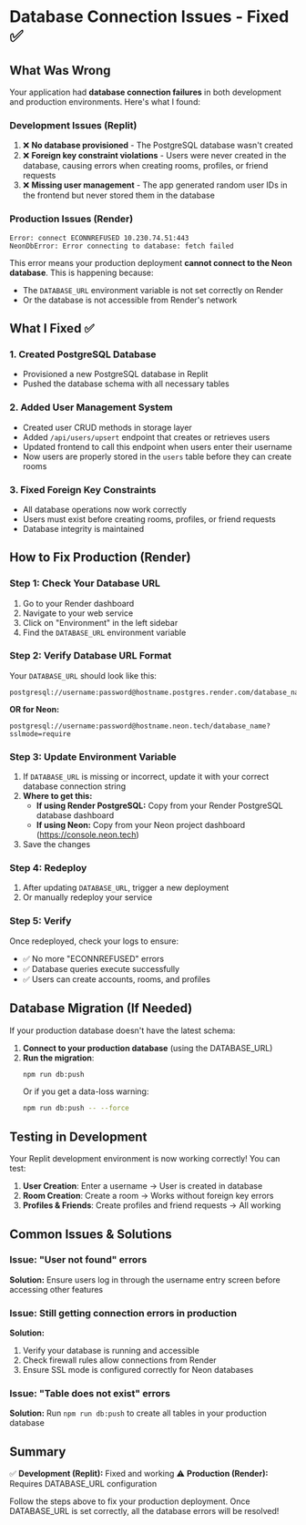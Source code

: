 # Database Connection Issues - Fixed ✅

## What Was Wrong

Your application had **database connection failures** in both development and production environments. Here's what I found:

### Development Issues (Replit)
1. ❌ **No database provisioned** - The PostgreSQL database wasn't created
2. ❌ **Foreign key constraint violations** - Users were never created in the database, causing errors when creating rooms, profiles, or friend requests
3. ❌ **Missing user management** - The app generated random user IDs in the frontend but never stored them in the database

### Production Issues (Render)
```
Error: connect ECONNREFUSED 10.230.74.51:443
NeonDbError: Error connecting to database: fetch failed
```

This error means your production deployment **cannot connect to the Neon database**. This is happening because:
- The `DATABASE_URL` environment variable is not set correctly on Render
- Or the database is not accessible from Render's network

## What I Fixed ✅

### 1. Created PostgreSQL Database
- Provisioned a new PostgreSQL database in Replit
- Pushed the database schema with all necessary tables

### 2. Added User Management System
- Created user CRUD methods in storage layer
- Added `/api/users/upsert` endpoint that creates or retrieves users
- Updated frontend to call this endpoint when users enter their username
- Now users are properly stored in the `users` table before they can create rooms

### 3. Fixed Foreign Key Constraints
- All database operations now work correctly
- Users must exist before creating rooms, profiles, or friend requests
- Database integrity is maintained

## How to Fix Production (Render)

### Step 1: Check Your Database URL
1. Go to your Render dashboard
2. Navigate to your web service
3. Click on "Environment" in the left sidebar
4. Find the `DATABASE_URL` environment variable

### Step 2: Verify Database URL Format
Your `DATABASE_URL` should look like this:
```
postgresql://username:password@hostname.postgres.render.com/database_name
```

**OR for Neon:**
```
postgresql://username:password@hostname.neon.tech/database_name?sslmode=require
```

### Step 3: Update Environment Variable
1. If `DATABASE_URL` is missing or incorrect, update it with your correct database connection string
2. **Where to get this:**
   - **If using Render PostgreSQL:** Copy from your Render PostgreSQL database dashboard
   - **If using Neon:** Copy from your Neon project dashboard (https://console.neon.tech)
3. Save the changes

### Step 4: Redeploy
1. After updating `DATABASE_URL`, trigger a new deployment
2. Or manually redeploy your service

### Step 5: Verify
Once redeployed, check your logs to ensure:
- ✅ No more "ECONNREFUSED" errors
- ✅ Database queries execute successfully
- ✅ Users can create accounts, rooms, and profiles

## Database Migration (If Needed)

If your production database doesn't have the latest schema:

1. **Connect to your production database** (using the DATABASE_URL)
2. **Run the migration**:
   ```bash
   npm run db:push
   ```
   Or if you get a data-loss warning:
   ```bash
   npm run db:push -- --force
   ```

## Testing in Development

Your Replit development environment is now working correctly! You can test:

1. **User Creation**: Enter a username → User is created in database
2. **Room Creation**: Create a room → Works without foreign key errors
3. **Profiles & Friends**: Create profiles and friend requests → All working

## Common Issues & Solutions

### Issue: "User not found" errors
**Solution:** Ensure users log in through the username entry screen before accessing other features

### Issue: Still getting connection errors in production
**Solution:** 
1. Verify your database is running and accessible
2. Check firewall rules allow connections from Render
3. Ensure SSL mode is configured correctly for Neon databases

### Issue: "Table does not exist" errors
**Solution:** Run `npm run db:push` to create all tables in your production database

## Summary

✅ **Development (Replit):** Fixed and working
⚠️ **Production (Render):** Requires DATABASE_URL configuration

Follow the steps above to fix your production deployment. Once DATABASE_URL is set correctly, all the database errors will be resolved!

